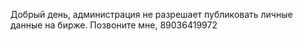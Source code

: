 Добрый день, администрация не разрешает публиковать личные данные на бирже.
Позвоните мне, 89036419972
